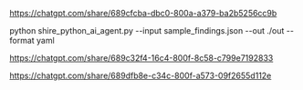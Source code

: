 
https://chatgpt.com/share/689cfcba-dbc0-800a-a379-ba2b5256cc9b

python shire_python_ai_agent.py --input sample_findings.json --out ./out --format yaml

https://chatgpt.com/share/689c32f4-16c4-800f-8c58-c799e7192833

https://chatgpt.com/share/689dfb8e-c34c-800f-a573-09f2655d112e
